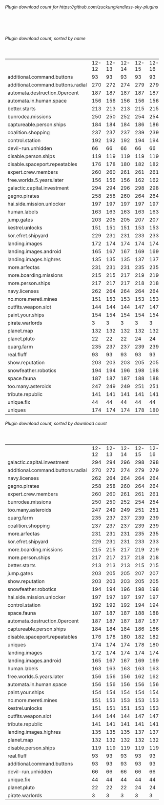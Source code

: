 <h6>Plugin download count for https://github.com/zuckung/endless-sky-plugins</h6><br>
<br>
<h6>Plugin download count, sorted by name</h6><sub><sup><br>
<table>
	<tr>
		<td></td>
		<td>12-12</td>
		<td>12-13</td>
		<td>12-14</td>
		<td>12-15</td>
		<td>12-16</td>
		<td>12-17</td>
		<td>12-18</td>
		<td>today +</td>
	</tr>
	<tr>
		<td>additional.command.buttons</td>
		<td>93</td>
		<td>93</td>
		<td>93</td>
		<td>93</td>
		<td>93</td>
		<td>93</td>
		<td>93</td>
		<td></td>
	</tr>
	<tr>
		<td>additional.command.buttons.radial</td>
		<td>270</td>
		<td>272</td>
		<td>274</td>
		<td>279</td>
		<td>279</td>
		<td>279</td>
		<td>279</td>
		<td></td>
	</tr>
	<tr>
		<td>automata.destruction.0percent</td>
		<td>187</td>
		<td>187</td>
		<td>187</td>
		<td>187</td>
		<td>187</td>
		<td>187</td>
		<td>187</td>
		<td></td>
	</tr>
	<tr>
		<td>automata.in.human.space</td>
		<td>156</td>
		<td>156</td>
		<td>156</td>
		<td>156</td>
		<td>156</td>
		<td>156</td>
		<td>156</td>
		<td></td>
	</tr>
	<tr>
		<td>better.starts</td>
		<td>213</td>
		<td>213</td>
		<td>213</td>
		<td>215</td>
		<td>215</td>
		<td>215</td>
		<td>215</td>
		<td></td>
	</tr>
	<tr>
		<td>bunrodea.missions</td>
		<td>250</td>
		<td>250</td>
		<td>252</td>
		<td>254</td>
		<td>254</td>
		<td>254</td>
		<td>256</td>
		<td>+ 2</td>
	</tr>
	<tr>
		<td>captureable.person.ships</td>
		<td>184</td>
		<td>184</td>
		<td>184</td>
		<td>186</td>
		<td>186</td>
		<td>186</td>
		<td>186</td>
		<td></td>
	</tr>
	<tr>
		<td>coalition.shopping</td>
		<td>237</td>
		<td>237</td>
		<td>237</td>
		<td>239</td>
		<td>239</td>
		<td>239</td>
		<td>239</td>
		<td></td>
	</tr>
	<tr>
		<td>control.station</td>
		<td>192</td>
		<td>192</td>
		<td>192</td>
		<td>194</td>
		<td>194</td>
		<td>194</td>
		<td>194</td>
		<td></td>
	</tr>
	<tr>
		<td>devil-run.unhidden</td>
		<td>66</td>
		<td>66</td>
		<td>66</td>
		<td>66</td>
		<td>66</td>
		<td>66</td>
		<td>66</td>
		<td></td>
	</tr>
	<tr>
		<td>disable.person.ships</td>
		<td>119</td>
		<td>119</td>
		<td>119</td>
		<td>119</td>
		<td>119</td>
		<td>119</td>
		<td>119</td>
		<td></td>
	</tr>
	<tr>
		<td>disable.spaceport.repeatables</td>
		<td>176</td>
		<td>178</td>
		<td>180</td>
		<td>182</td>
		<td>182</td>
		<td>182</td>
		<td>183</td>
		<td>+ 1</td>
	</tr>
	<tr>
		<td>expert.crew.members</td>
		<td>260</td>
		<td>260</td>
		<td>261</td>
		<td>261</td>
		<td>261</td>
		<td>261</td>
		<td>261</td>
		<td></td>
	</tr>
	<tr>
		<td>free.worlds.5.years.later</td>
		<td>156</td>
		<td>156</td>
		<td>156</td>
		<td>162</td>
		<td>162</td>
		<td>162</td>
		<td>162</td>
		<td></td>
	</tr>
	<tr>
		<td>galactic.capital.investment</td>
		<td>294</td>
		<td>294</td>
		<td>296</td>
		<td>298</td>
		<td>298</td>
		<td>298</td>
		<td>299</td>
		<td>+ 1</td>
	</tr>
	<tr>
		<td>gegno.pirates</td>
		<td>258</td>
		<td>258</td>
		<td>260</td>
		<td>264</td>
		<td>264</td>
		<td>264</td>
		<td>264</td>
		<td></td>
	</tr>
	<tr>
		<td>hai.side.mission.unlocker</td>
		<td>197</td>
		<td>197</td>
		<td>197</td>
		<td>197</td>
		<td>197</td>
		<td>197</td>
		<td>197</td>
		<td></td>
	</tr>
	<tr>
		<td>human.labels</td>
		<td>163</td>
		<td>163</td>
		<td>163</td>
		<td>163</td>
		<td>163</td>
		<td>163</td>
		<td>163</td>
		<td></td>
	</tr>
	<tr>
		<td>jump.gates</td>
		<td>203</td>
		<td>205</td>
		<td>205</td>
		<td>207</td>
		<td>207</td>
		<td>207</td>
		<td>207</td>
		<td></td>
	</tr>
	<tr>
		<td>kestrel.unlocks</td>
		<td>151</td>
		<td>151</td>
		<td>151</td>
		<td>153</td>
		<td>153</td>
		<td>153</td>
		<td>153</td>
		<td></td>
	</tr>
	<tr>
		<td>kor.efret.shipyard</td>
		<td>229</td>
		<td>231</td>
		<td>231</td>
		<td>233</td>
		<td>233</td>
		<td>233</td>
		<td>233</td>
		<td></td>
	</tr>
	<tr>
		<td>landing.images</td>
		<td>172</td>
		<td>174</td>
		<td>174</td>
		<td>174</td>
		<td>174</td>
		<td>174</td>
		<td>174</td>
		<td></td>
	</tr>
	<tr>
		<td>landing.images.android</td>
		<td>165</td>
		<td>167</td>
		<td>167</td>
		<td>169</td>
		<td>169</td>
		<td>169</td>
		<td>169</td>
		<td></td>
	</tr>
	<tr>
		<td>landing.images.highres</td>
		<td>135</td>
		<td>135</td>
		<td>135</td>
		<td>137</td>
		<td>137</td>
		<td>137</td>
		<td>137</td>
		<td></td>
	</tr>
	<tr>
		<td>more.arfectas</td>
		<td>231</td>
		<td>231</td>
		<td>231</td>
		<td>235</td>
		<td>235</td>
		<td>235</td>
		<td>236</td>
		<td>+ 1</td>
	</tr>
	<tr>
		<td>more.boarding.missions</td>
		<td>215</td>
		<td>215</td>
		<td>217</td>
		<td>219</td>
		<td>219</td>
		<td>219</td>
		<td>219</td>
		<td></td>
	</tr>
	<tr>
		<td>more.person.ships</td>
		<td>217</td>
		<td>217</td>
		<td>217</td>
		<td>218</td>
		<td>218</td>
		<td>218</td>
		<td>218</td>
		<td></td>
	</tr>
	<tr>
		<td>navy.licenses</td>
		<td>262</td>
		<td>264</td>
		<td>264</td>
		<td>264</td>
		<td>264</td>
		<td>264</td>
		<td>264</td>
		<td></td>
	</tr>
	<tr>
		<td>no.more.mereti.mines</td>
		<td>151</td>
		<td>153</td>
		<td>153</td>
		<td>153</td>
		<td>153</td>
		<td>153</td>
		<td>153</td>
		<td></td>
	</tr>
	<tr>
		<td>outfits.weapon.slot</td>
		<td>144</td>
		<td>144</td>
		<td>144</td>
		<td>147</td>
		<td>147</td>
		<td>147</td>
		<td>148</td>
		<td>+ 1</td>
	</tr>
	<tr>
		<td>paint.your.ships</td>
		<td>154</td>
		<td>154</td>
		<td>154</td>
		<td>154</td>
		<td>154</td>
		<td>154</td>
		<td>154</td>
		<td></td>
	</tr>
	<tr>
		<td>pirate.warlords</td>
		<td>3</td>
		<td>3</td>
		<td>3</td>
		<td>3</td>
		<td>3</td>
		<td>3</td>
		<td>3</td>
		<td></td>
	</tr>
	<tr>
		<td>planet.map</td>
		<td>132</td>
		<td>132</td>
		<td>132</td>
		<td>132</td>
		<td>132</td>
		<td>132</td>
		<td>132</td>
		<td></td>
	</tr>
	<tr>
		<td>planet.pluto</td>
		<td>22</td>
		<td>22</td>
		<td>22</td>
		<td>24</td>
		<td>24</td>
		<td>24</td>
		<td>24</td>
		<td></td>
	</tr>
	<tr>
		<td>quarg.farm</td>
		<td>235</td>
		<td>237</td>
		<td>237</td>
		<td>239</td>
		<td>239</td>
		<td>239</td>
		<td>240</td>
		<td>+ 1</td>
	</tr>
	<tr>
		<td>real.fluff</td>
		<td>93</td>
		<td>93</td>
		<td>93</td>
		<td>93</td>
		<td>93</td>
		<td>93</td>
		<td>93</td>
		<td></td>
	</tr>
	<tr>
		<td>show.reputation</td>
		<td>203</td>
		<td>203</td>
		<td>203</td>
		<td>205</td>
		<td>205</td>
		<td>205</td>
		<td>206</td>
		<td>+ 1</td>
	</tr>
	<tr>
		<td>snowfeather.robotics</td>
		<td>194</td>
		<td>194</td>
		<td>196</td>
		<td>198</td>
		<td>198</td>
		<td>198</td>
		<td>198</td>
		<td></td>
	</tr>
	<tr>
		<td>space.fauna</td>
		<td>187</td>
		<td>187</td>
		<td>187</td>
		<td>188</td>
		<td>188</td>
		<td>188</td>
		<td>188</td>
		<td></td>
	</tr>
	<tr>
		<td>too.many.asteroids</td>
		<td>247</td>
		<td>249</td>
		<td>249</td>
		<td>251</td>
		<td>251</td>
		<td>251</td>
		<td>252</td>
		<td>+ 1</td>
	</tr>
	<tr>
		<td>tribute.republic</td>
		<td>141</td>
		<td>141</td>
		<td>141</td>
		<td>141</td>
		<td>141</td>
		<td>141</td>
		<td>141</td>
		<td></td>
	</tr>
	<tr>
		<td>unique.fix</td>
		<td>44</td>
		<td>44</td>
		<td>44</td>
		<td>44</td>
		<td>44</td>
		<td>44</td>
		<td>44</td>
		<td></td>
	</tr>
	<tr>
		<td>uniques</td>
		<td>174</td>
		<td>174</td>
		<td>174</td>
		<td>178</td>
		<td>180</td>
		<td>180</td>
		<td>180</td>
		<td></td>
	</tr>
</table>
</sub></sup>
<h6>Plugin download count, sorted by download count</h6><sub><sup><br>
<table>
	<tr>
		<td></td>
		<td>12-12</td>
		<td>12-13</td>
		<td>12-14</td>
		<td>12-15</td>
		<td>12-16</td>
		<td>12-17</td>
		<td>12-18</td>
		<td>today +</td>
	</tr>
	<tr>
		<td>galactic.capital.investment</td>
		<td>294</td>
		<td>294</td>
		<td>296</td>
		<td>298</td>
		<td>298</td>
		<td>298</td>
		<td>299</td>
		<td>+ 1</td>
	</tr>
	<tr>
		<td>additional.command.buttons.radial</td>
		<td>270</td>
		<td>272</td>
		<td>274</td>
		<td>279</td>
		<td>279</td>
		<td>279</td>
		<td>279</td>
		<td></td>
	</tr>
	<tr>
		<td>navy.licenses</td>
		<td>262</td>
		<td>264</td>
		<td>264</td>
		<td>264</td>
		<td>264</td>
		<td>264</td>
		<td>264</td>
		<td></td>
	</tr>
	<tr>
		<td>gegno.pirates</td>
		<td>258</td>
		<td>258</td>
		<td>260</td>
		<td>264</td>
		<td>264</td>
		<td>264</td>
		<td>264</td>
		<td></td>
	</tr>
	<tr>
		<td>expert.crew.members</td>
		<td>260</td>
		<td>260</td>
		<td>261</td>
		<td>261</td>
		<td>261</td>
		<td>261</td>
		<td>261</td>
		<td></td>
	</tr>
	<tr>
		<td>bunrodea.missions</td>
		<td>250</td>
		<td>250</td>
		<td>252</td>
		<td>254</td>
		<td>254</td>
		<td>254</td>
		<td>256</td>
		<td>+ 2</td>
	</tr>
	<tr>
		<td>too.many.asteroids</td>
		<td>247</td>
		<td>249</td>
		<td>249</td>
		<td>251</td>
		<td>251</td>
		<td>251</td>
		<td>252</td>
		<td>+ 1</td>
	</tr>
	<tr>
		<td>quarg.farm</td>
		<td>235</td>
		<td>237</td>
		<td>237</td>
		<td>239</td>
		<td>239</td>
		<td>239</td>
		<td>240</td>
		<td>+ 1</td>
	</tr>
	<tr>
		<td>coalition.shopping</td>
		<td>237</td>
		<td>237</td>
		<td>237</td>
		<td>239</td>
		<td>239</td>
		<td>239</td>
		<td>239</td>
		<td></td>
	</tr>
	<tr>
		<td>more.arfectas</td>
		<td>231</td>
		<td>231</td>
		<td>231</td>
		<td>235</td>
		<td>235</td>
		<td>235</td>
		<td>236</td>
		<td>+ 1</td>
	</tr>
	<tr>
		<td>kor.efret.shipyard</td>
		<td>229</td>
		<td>231</td>
		<td>231</td>
		<td>233</td>
		<td>233</td>
		<td>233</td>
		<td>233</td>
		<td></td>
	</tr>
	<tr>
		<td>more.boarding.missions</td>
		<td>215</td>
		<td>215</td>
		<td>217</td>
		<td>219</td>
		<td>219</td>
		<td>219</td>
		<td>219</td>
		<td></td>
	</tr>
	<tr>
		<td>more.person.ships</td>
		<td>217</td>
		<td>217</td>
		<td>217</td>
		<td>218</td>
		<td>218</td>
		<td>218</td>
		<td>218</td>
		<td></td>
	</tr>
	<tr>
		<td>better.starts</td>
		<td>213</td>
		<td>213</td>
		<td>213</td>
		<td>215</td>
		<td>215</td>
		<td>215</td>
		<td>215</td>
		<td></td>
	</tr>
	<tr>
		<td>jump.gates</td>
		<td>203</td>
		<td>205</td>
		<td>205</td>
		<td>207</td>
		<td>207</td>
		<td>207</td>
		<td>207</td>
		<td></td>
	</tr>
	<tr>
		<td>show.reputation</td>
		<td>203</td>
		<td>203</td>
		<td>203</td>
		<td>205</td>
		<td>205</td>
		<td>205</td>
		<td>206</td>
		<td>+ 1</td>
	</tr>
	<tr>
		<td>snowfeather.robotics</td>
		<td>194</td>
		<td>194</td>
		<td>196</td>
		<td>198</td>
		<td>198</td>
		<td>198</td>
		<td>198</td>
		<td></td>
	</tr>
	<tr>
		<td>hai.side.mission.unlocker</td>
		<td>197</td>
		<td>197</td>
		<td>197</td>
		<td>197</td>
		<td>197</td>
		<td>197</td>
		<td>197</td>
		<td></td>
	</tr>
	<tr>
		<td>control.station</td>
		<td>192</td>
		<td>192</td>
		<td>192</td>
		<td>194</td>
		<td>194</td>
		<td>194</td>
		<td>194</td>
		<td></td>
	</tr>
	<tr>
		<td>space.fauna</td>
		<td>187</td>
		<td>187</td>
		<td>187</td>
		<td>188</td>
		<td>188</td>
		<td>188</td>
		<td>188</td>
		<td></td>
	</tr>
	<tr>
		<td>automata.destruction.0percent</td>
		<td>187</td>
		<td>187</td>
		<td>187</td>
		<td>187</td>
		<td>187</td>
		<td>187</td>
		<td>187</td>
		<td></td>
	</tr>
	<tr>
		<td>captureable.person.ships</td>
		<td>184</td>
		<td>184</td>
		<td>184</td>
		<td>186</td>
		<td>186</td>
		<td>186</td>
		<td>186</td>
		<td></td>
	</tr>
	<tr>
		<td>disable.spaceport.repeatables</td>
		<td>176</td>
		<td>178</td>
		<td>180</td>
		<td>182</td>
		<td>182</td>
		<td>182</td>
		<td>183</td>
		<td>+ 1</td>
	</tr>
	<tr>
		<td>uniques</td>
		<td>174</td>
		<td>174</td>
		<td>174</td>
		<td>178</td>
		<td>180</td>
		<td>180</td>
		<td>180</td>
		<td></td>
	</tr>
	<tr>
		<td>landing.images</td>
		<td>172</td>
		<td>174</td>
		<td>174</td>
		<td>174</td>
		<td>174</td>
		<td>174</td>
		<td>174</td>
		<td></td>
	</tr>
	<tr>
		<td>landing.images.android</td>
		<td>165</td>
		<td>167</td>
		<td>167</td>
		<td>169</td>
		<td>169</td>
		<td>169</td>
		<td>169</td>
		<td></td>
	</tr>
	<tr>
		<td>human.labels</td>
		<td>163</td>
		<td>163</td>
		<td>163</td>
		<td>163</td>
		<td>163</td>
		<td>163</td>
		<td>163</td>
		<td></td>
	</tr>
	<tr>
		<td>free.worlds.5.years.later</td>
		<td>156</td>
		<td>156</td>
		<td>156</td>
		<td>162</td>
		<td>162</td>
		<td>162</td>
		<td>162</td>
		<td></td>
	</tr>
	<tr>
		<td>automata.in.human.space</td>
		<td>156</td>
		<td>156</td>
		<td>156</td>
		<td>156</td>
		<td>156</td>
		<td>156</td>
		<td>156</td>
		<td></td>
	</tr>
	<tr>
		<td>paint.your.ships</td>
		<td>154</td>
		<td>154</td>
		<td>154</td>
		<td>154</td>
		<td>154</td>
		<td>154</td>
		<td>154</td>
		<td></td>
	</tr>
	<tr>
		<td>no.more.mereti.mines</td>
		<td>151</td>
		<td>153</td>
		<td>153</td>
		<td>153</td>
		<td>153</td>
		<td>153</td>
		<td>153</td>
		<td></td>
	</tr>
	<tr>
		<td>kestrel.unlocks</td>
		<td>151</td>
		<td>151</td>
		<td>151</td>
		<td>153</td>
		<td>153</td>
		<td>153</td>
		<td>153</td>
		<td></td>
	</tr>
	<tr>
		<td>outfits.weapon.slot</td>
		<td>144</td>
		<td>144</td>
		<td>144</td>
		<td>147</td>
		<td>147</td>
		<td>147</td>
		<td>148</td>
		<td>+ 1</td>
	</tr>
	<tr>
		<td>tribute.republic</td>
		<td>141</td>
		<td>141</td>
		<td>141</td>
		<td>141</td>
		<td>141</td>
		<td>141</td>
		<td>141</td>
		<td></td>
	</tr>
	<tr>
		<td>landing.images.highres</td>
		<td>135</td>
		<td>135</td>
		<td>135</td>
		<td>137</td>
		<td>137</td>
		<td>137</td>
		<td>137</td>
		<td></td>
	</tr>
	<tr>
		<td>planet.map</td>
		<td>132</td>
		<td>132</td>
		<td>132</td>
		<td>132</td>
		<td>132</td>
		<td>132</td>
		<td>132</td>
		<td></td>
	</tr>
	<tr>
		<td>disable.person.ships</td>
		<td>119</td>
		<td>119</td>
		<td>119</td>
		<td>119</td>
		<td>119</td>
		<td>119</td>
		<td>119</td>
		<td></td>
	</tr>
	<tr>
		<td>real.fluff</td>
		<td>93</td>
		<td>93</td>
		<td>93</td>
		<td>93</td>
		<td>93</td>
		<td>93</td>
		<td>93</td>
		<td></td>
	</tr>
	<tr>
		<td>additional.command.buttons</td>
		<td>93</td>
		<td>93</td>
		<td>93</td>
		<td>93</td>
		<td>93</td>
		<td>93</td>
		<td>93</td>
		<td></td>
	</tr>
	<tr>
		<td>devil-run.unhidden</td>
		<td>66</td>
		<td>66</td>
		<td>66</td>
		<td>66</td>
		<td>66</td>
		<td>66</td>
		<td>66</td>
		<td></td>
	</tr>
	<tr>
		<td>unique.fix</td>
		<td>44</td>
		<td>44</td>
		<td>44</td>
		<td>44</td>
		<td>44</td>
		<td>44</td>
		<td>44</td>
		<td></td>
	</tr>
	<tr>
		<td>planet.pluto</td>
		<td>22</td>
		<td>22</td>
		<td>22</td>
		<td>24</td>
		<td>24</td>
		<td>24</td>
		<td>24</td>
		<td></td>
	</tr>
	<tr>
		<td>pirate.warlords</td>
		<td>3</td>
		<td>3</td>
		<td>3</td>
		<td>3</td>
		<td>3</td>
		<td>3</td>
		<td>3</td>
		<td></td>
	</tr>
</table>
</sub></sup>
